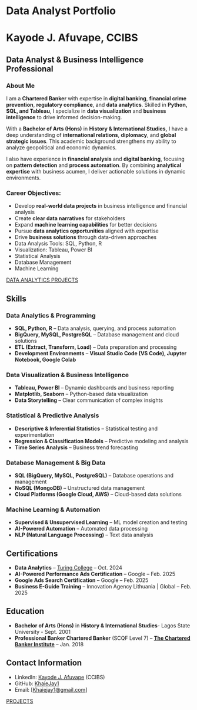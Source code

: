 # Data Analyst Portfolio

# Kayode J. Afuvape, CCIBS

## Data Analyst & Business Intelligence Professional

### **About Me**

I am a **Chartered Banker** with expertise in **digital banking**, **financial crime prevention**, **regulatory compliance**, and **data analytics**. Skilled in **Python, SQL, and Tableau**, I specialize in **data visualization** and **business intelligence** to drive informed decision-making.

With a **Bachelor of Arts (Hons)** in **History & International Studies,** I have a deep understanding of **international relations**, **diplomacy**, and **global strategic issues**. This academic background strengthens my ability to analyze geopolitical and economic dynamics.

I also have experience in **financial analysis** and **digital banking**, focusing on **pattern detection** and **process automation**. By combining **analytical expertise** with business acumen, I deliver actionable solutions in dynamic environments.

### **Career Objectives:**

- Develop **real-world data projects** in business intelligence and financial analysis
- Create **clear data narratives** for stakeholders
- Expand **machine learning capabilities** for better decisions
- Pursue **data analytics opportunities** aligned with expertise
- Drive **business solutions** through data-driven approaches
- Data Analysis Tools: SQL, Python, R
- Visualization: Tableau, Power BI
- Statistical Analysis
- Database Management
- Machine Learning

[DATA ANALYTICS PROJECTS](https://www.notion.so/1a0ecb12178880bf9c0af21449ed9d39?pvs=21)

## **Skills**

### **Data Analytics & Programming**

- **SQL, Python, R** – Data analysis, querying, and process automation
- **BigQuery, MySQL, PostgreSQL** – Database management and cloud solutions
- **ETL (Extract, Transform, Load)** – Data preparation and processing
- **Development Environments** – **Visual Studio Code (VS Code), Jupyter Notebook, Google Colab**

### **Data Visualization & Business Intelligence**

- **Tableau, Power BI** – Dynamic dashboards and business reporting
- **Matplotlib, Seaborn** – Python-based data visualization
- **Data Storytelling** – Clear communication of complex insights

### **Statistical & Predictive Analysis**

- **Descriptive & Inferential Statistics** – Statistical testing and experimentation
- **Regression & Classification Models** – Predictive modeling and analysis
- **Time Series Analysis** – Business trend forecasting

### **Database Management & Big Data**

- **SQL (BigQuery, MySQL, PostgreSQL)** – Database operations and management
- **NoSQL (MongoDB)** – Unstructured data management
- **Cloud Platforms (Google Cloud, AWS)** – Cloud-based data solutions

### **Machine Learning & Automation**

- **Supervised & Unsupervised Learning** – ML model creation and testing
- **AI-Powered Automation** – Automated data processing
- **NLP (Natural Language Processing)** – Text data analysis

## Certifications

- **Data Analytics**  – [Turing College](https://www.turingcollege.com/data-analytics) – Oct. 2024
- **AI-Powered Performance Ads Certification** – Google – Feb. 2025
- **Google Ads Search Certification** – Google – Feb. 2025
- **Business E-Guide Training** – Innovation Agency Lithuania | Global – Feb. 2025

## Education

- **Bachelor of Arts (Hons)** in **History & International Studies**- Lagos State University - Sept. 2001
- **Professional Banker Chartered Banker** (SCQF Level 7) – [**The Chartered Banker Institute**](http://www.charteredbanker.com/) – Jan. 2018

## Contact Information

- LinkedIn: [Kayode J. Afuvape](https://www.linkedin.com/in/kayode-j-afuvape-ccibs-1a22252b/) (CCIBS)
- GitHub: [KhaieJay1](https://github.com/KhaieJay1)
- Email: [Khaiejay1@gmail.com]

[PROJECTS](https://www.notion.so/1a0ecb12178880f4a7ffc25589177e58?pvs=21)
